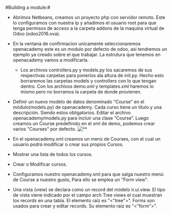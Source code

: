 #Building a module:#

* Abrimos Netbeans, creamos un proyecto php con servidor remoto. Este lo configuramos con nuestra ip y añadimos el usuario root para que tenga permisos de acceso a la carpeta addons de la maquina virtual de Odoo (odoo2016.ova).

* En la ventana de confirmacion unicamente seleccionaremos openacademy este es un modulo por defecto de odoo, asi tendremos un ejemplo ya creado sobre el que trabajar.
La estrutura que tenemos en openacademy vamos a modificarla.

  * Los archivos controllers.py y models.py los sacaremos de sus respectivas carpetas para ponerlos ala altura de init.py. Hecho esto borraremos las carpetas models y controllers con lo que tengan dentro.
  Con los archivos demo.xml y templates.xml haremos lo mismo pero no borramos la carpeta de donde provienen.

* Definir un nuevo modelo de datos denominado “Course” en el módulo(models.py) de openacademy. Cada curso tiene un título y una descripción. Siendo estos obligatorios. Editar el archivo openacademy/models.py para incluir una clase “Course”.
Luego creamos un Course predefinido en el xml de demo, podemos crear varios "Courses" por defecto.
 ![**](https://github.com/aquinoacordero/TemaOdoo_Openacademy/blob/master/course_demo.PNG)

* En el openacademy.xml creamos un menú de Courses, con el cual un usuario podrá modificar o crear sus propios Cursos. 
 * Mostrar una lista de todos los cursos.
 * Crear o Modificar cursos.

* Configuramos nuestro openacademy.xml para que salga nuestro menú de Course a nuestro gusto, Para ello se emplea un "Form view".
 * Una vista (view) se declara como un record del módelo ir.ui.view. El tipo de vista viene indicado por el campo arch
   Tree views el cual muestran los records en una tabla. El elemento raíz es "<"tree">".
   Forms son usados para crear y editar records. Su elemento raiz es "<"form">".
